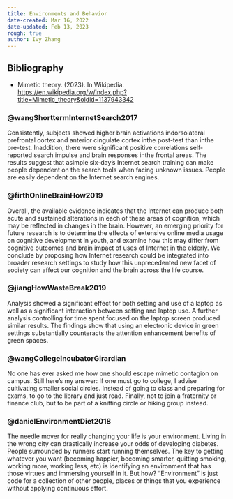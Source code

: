 ```yaml
---
title: Environments and Behavior
date-created: Mar 16, 2022
date-updated: Feb 13, 2023
rough: true 
author: Ivy Zhang
---
```


## Bibliography

- Mimetic theory. (2023). In Wikipedia. https://en.wikipedia.org/w/index.php?title=Mimetic_theory&oldid=1137943342

### @wangShorttermInternetSearch2017

Consistently, subjects showed higher brain activations indorsolateral prefrontal cortex and anterior cingulate cortex inthe post-test than inthe pre-test. Inaddition, there were significant positive correlations self-reported search impulse and brain responses inthe frontal areas. The results suggest that asimple six-day’s Internet search training can make people dependent on the search tools when facing unknown issues. People are easily dependent on the Internet search engines.

### @firthOnlineBrainHow2019

Overall, the available evidence indicates that the Internet can produce both acute and sustained alterations in each of these areas of cognition, which may be reflected in changes in the brain. However, an emerging priority for future research is to determine the effects of extensive online media usage on cognitive development in youth, and examine how this may differ from cognitive outcomes and brain impact of uses of Internet in the elderly. We conclude by proposing how Internet research could be integrated into broader research settings to study how this unprecedented new facet of society can affect our cognition and the brain across the life course.

### @jiangHowWasteBreak2019

Analysis showed a significant effect for both setting and use of a laptop as well as a significant interaction between setting and laptop use. A further analysis controlling for time spent focused on the laptop screen produced similar results. The findings show that using an electronic device in green settings substantially counteracts the attention enhancement benefits of green spaces.

### @wangCollegeIncubatorGirardian

No one has ever asked me how one should escape mimetic contagion on campus. Still here’s my answer: If one must go to college, I advise cultivating smaller social circles. Instead of going to class and preparing for exams, to go to the library and just read. Finally, not to join a fraternity or finance club, but to be part of a knitting circle or hiking group instead.

### @danielEnvironmentDiet2018

The needle mover for really changing your life is your environment. Living in the wrong city can drastically increase your odds of developing diabetes. People surrounded by runners start running themselves. The key to getting whatever you want (becoming happier, becoming smarter, quitting smoking, working more, working less, etc) is identifying an environment that has those virtues and immersing yourself in it. But how? “Environment” is just code for a collection of other people, places or things that you experience without applying continuous effort.
